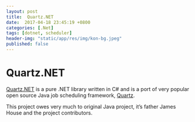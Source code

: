 ```yaml
---
layout: post
title:  Quartz.NET
date:  2017-04-18 23:45:19 +0800
categories: [.Net]
tags: [dotnet, scheduler]
header-img: "static/app/res/img/kon-bg.jpeg"
published: false
---
```


# Quartz.NET

[Quartz.NET](https://www.quartz-scheduler.net/) is a pure .NET library written in C# and is a port of very popular open source Java job scheduling framework, [Quartz](http://www.quartz-scheduler.org/). 

This project owes very much to original Java project, it’s father James House and the project contributors. 




